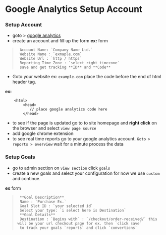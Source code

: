 # Google Analytics Setup Account

### Setup Account
- goto > [google analytics](https://analytics.google.com/analytics/web/)
- create an account and fill up the form
**ex:** form
>      Account Name: `Company Name Ltd.`
>      Website Name : `exmaple.com`
>      Website Url : `http / https`
>      Reporting Time Zone : `select right timezone`
>      save and get tracking **ID** and **Code**


- Goto your website ex: `example.com` place the code before the end of html header tag.

**ex:**

        <html>
            <head>
               // place google analytics code here
            </head>
- to see if the page is updated go to to site homepage and **right click** on the browser and select `view page source`
- add google chrome extension
- to see real time reports go to your google analytics account. `Goto > reports > overview` 
wait for a minute process the data

### Setup Goals
- go to admin section on `view section` click `goals`
- create a new goals and select your configuration for now we use `custom` and continue.

**ex** form
>      **Goal Description**
>      Name : `Purchase Ex.`
>      Goal Slot ID : `your selected id`
>      Select your type: `i select here is Destination`
>      **Goal Details**
>      Destination : `Begins with` : `/checkout/order-received/` this will be your url checkout page for ex. then `click save`
>      to track your goals `reports` and click `convertions`
